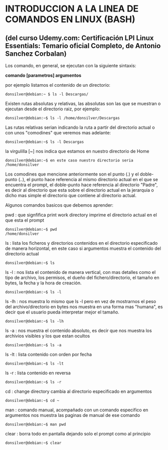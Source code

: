 # INTRODUCCION A LA LINEA DE COMANDOS EN LINUX (BASH)
(del curso Udemy.com: Certificación LPI Linux Essentials: Temario oficial Completo, de Antonio Sanchez Corbalan)
---

Los comando, en general, se ejecutan con la siguiente sintaxis:  

**comando \[parametros\] argumentos**  

por ejemplo listamos el contenido de un directorio:  

```console
donsilver@debian:~ $ ls -l Descargas/
```  

Existen rutas absolutas y relativas, las absolutas son las que se muestran o ejecutan desde el directorio raiz, por ejemplo:
~~~
donsilver@debian:~$ ls -l /home/donsilver/Descargas
~~~

Las rutas relativas serian indicando la ruta a partir del directorio actual o con unos "comodines" que veremos mas adelante:
~~~
donsilver@debian:~$ ls -l Descargas
~~~

la virgulilla \[\~\] nos indica que estamos en nuestro directorio de Home
~~~
donsilver@debian:~$ en este caso nuestro directorio seria /home/donsilver
~~~

Los comodines que mencione anteriormente son el punto (.) y el doble-punto (..), el punto hace referencia al mismo directorio actual en el que se encuentra el prompt, el doble-punto hace referencia al directorio "Padre", es decir al directorio que esta sobre el directorio actual en la jerarquia o dicho mas simple el directorio que contiene al directorio actual.

Algunos comandos basicos que debemos aprender:  

pwd : que signfifica print work directory imprime el directorio actual en el que esta el prompt
~~~
donsilver@debian:~$ pwd
/home/donsilver
~~~

ls : lista los ficheros y directorios contenidos en el directorio especificado de manera horizontal, en este caso si argumentos muestra el contenido del directorio actual
~~~
donsilver@debian:~$ ls
~~~

ls -l : nos lista el contenido de manera vertical, con mas detalles como el tipo de archivo, los permisos, el dueño del fichero/directorio, el tamaño en bytes, la fecha y la hora de creación.
~~~
donsilver@debian:~$ ls -l
~~~

ls -lh : nos muestra lo mismo que ls -l pero en vez de mostrarnos el peso del archivo/directorio en bytes nos muestra en una forma mas "humana", es decir que el usuario pueda interpretar mejor el tamaño.
~~~
donsilver@debian:~$ ls -lh
~~~

ls -a : nos muestra el contenido absoluto, es decir que nos muestra los archivios visibles y los que estan ocultos
~~~
donsilver@debian:~$ ls -a
~~~

ls -lt : lista contenido con orden por fecha
~~~
donsilver@debian:~$ ls -lt
~~~

ls -r : lista contenido en reversa
~~~
donsilver@debian:~$ ls -r
~~~

cd : change directory cambia al directorio especificado en argumentos
~~~
donsilver@debian:~$ cd ~
~~~

man : comando manual, acompañado con un comando especifico en argumentos nos muestra las paginas de manual de ese comando
~~~
donsilver@debian:~$ man pwd
~~~

clear : borra todo en pantalla dejando solo el prompt como al principio
~~~
donsilver@debian:~$ clear
~~~
